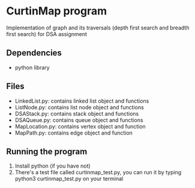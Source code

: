 # CurtinMap program

Implementation of graph and its traversals (depth first search and breadth first search) for DSA assignment

## Dependencies

- python library

## Files

- LinkedList.py: contains linked list object and functions
- ListNode.py: contains list node object and functions
- DSAStack.py: contains stack object and functions
- DSAQueue.py: contains queue object and functions
- MapLocation.py: contains vertex object and function
- MapPath.py: contains edge object and function

## Running the program

1. Install python (if you have not)
2. There's a test file called curtinmap_test.py, you can run it by typing python3 curtinmap_test.py on your terminal

